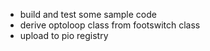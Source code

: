 - build and test some sample code
- derive optoloop class from footswitch class
- upload to pio registry